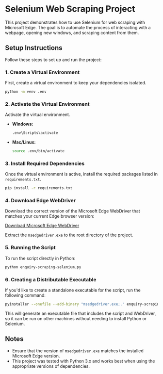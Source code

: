
# Selenium Web Scraping Project

This project demonstrates how to use Selenium for web scraping with Microsoft Edge. The goal is to automate the process of interacting with a webpage, opening new windows, and scraping content from them.

## Setup Instructions

Follow these steps to set up and run the project:

### 1. Create a Virtual Environment
First, create a virtual environment to keep your dependencies isolated.

```bash
python -m venv .env
```

### 2. Activate the Virtual Environment
Activate the virtual environment.

- **Windows:**
  ```bash
  .env\Scripts\activate
  ```

- **Mac/Linux:**
  ```bash
  source .env/bin/activate
  ```

### 3. Install Required Dependencies
Once the virtual environment is active, install the required packages listed in `requirements.txt`.

```bash
pip install -r requirements.txt
```

### 4. Download Edge WebDriver
Download the correct version of the Microsoft Edge WebDriver that matches your current Edge browser version:

[Download Microsoft Edge WebDriver](https://developer.microsoft.com/en-us/microsoft-edge/tools/webdriver/?form=MA13LH)

Extract the `msedgedriver.exe` to the root directory of the project.

### 5. Running the Script
To run the script directly in Python:

```bash
python enquiry-scraping-selenium.py
```

### 6. Creating a Distributable Executable
If you'd like to create a standalone executable for the script, run the following command:

```bash
pyinstaller --onefile --add-binary "msedgedriver.exe;." enquiry-scraping-selenium.py
```

This will generate an executable file that includes the script and WebDriver, so it can be run on other machines without needing to install Python or Selenium.

## Notes
- Ensure that the version of `msedgedriver.exe` matches the installed Microsoft Edge version.
- This project was tested with Python 3.x and works best when using the appropriate versions of dependencies.
